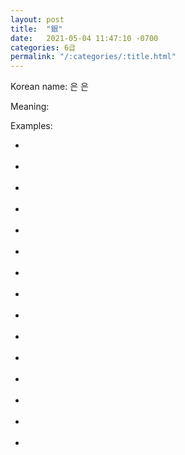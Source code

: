 ```yaml
---
layout: post
title:  "銀"
date:   2021-05-04 11:47:10 -0700
categories: 6급
permalink: "/:categories/:title.html"
---
```


Korean name: 은 은

Meaning: 

Examples:
*  <br><br>
*  <br><br>
*  <br><br>
*  <br><br>
*  <br><br>
*  <br><br>
*  <br><br>
*  <br><br>
*  <br><br>
*  <br><br>
*  <br><br>
*  <br><br>
*  <br><br>
*  <br><br>
*  <br><br>